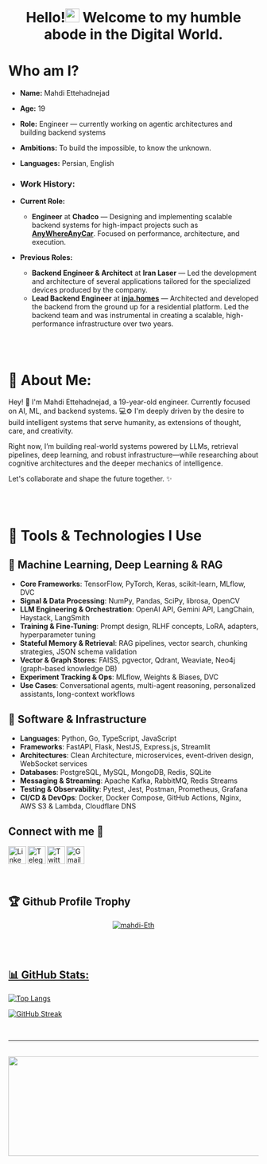 <h1 align="center">Hello!<a href="#"><img src="https://media.giphy.com/media/hvRJCLFzcasrR4ia7z/giphy.gif" width="28px" height="28px"></a> Welcome to my humble abode in the Digital World.</h1> 

# Who am I?

- **Name:** Mahdi Ettehadnejad
- **Age:** 19
- **Role:** Engineer — currently working on agentic architectures and building backend systems  
- **Ambitions:** To build the impossible, to know the unknown.
- **Languages:** Persian, English

 - ### **Work History:**
  - **Current Role:**
    -  **Engineer** at **Chadco** — Designing and implementing scalable backend systems for high-impact projects such as **[AnyWhereAnyCar](https://anywhereanycar.com)**. Focused on performance, architecture, and execution.
  - **Previous Roles:**
    - **Backend Engineer & Architect** at **Iran Laser** — Led the development and architecture of several applications tailored for the specialized devices produced by the company.
    - **Lead Backend Engineer** at **[inja.homes](https://www.inja.homes)** — Architected and developed the backend from the ground up for a residential platform. Led the backend team and was instrumental in creating a scalable, high-performance infrastructure over two years.

<br/>
<br/>

# 💫 About Me:

Hey! 👋 I'm Mahdi Ettehadnejad, a 19-year-old engineer. Currently focused on AI, ML, and backend systems. 💻⚙️ I'm deeply driven by the desire to build intelligent systems that serve humanity, as extensions of thought, care, and creativity.

Right now, I’m building real-world systems powered by LLMs, retrieval pipelines, deep learning, and robust infrastructure—while researching about cognitive architectures and the deeper mechanics of intelligence. 

Let's collaborate and shape the future together. ✨



<br/>
<br/>


# 🧰 Tools & Technologies I Use

## 🧠 Machine Learning, Deep Learning & RAG

- **Core Frameworks**: TensorFlow, PyTorch, Keras, scikit-learn, MLflow, DVC  
- **Signal & Data Processing**: NumPy, Pandas, SciPy, librosa, OpenCV  
- **LLM Engineering & Orchestration**: OpenAI API, Gemini API, LangChain, Haystack, LangSmith  
- **Training & Fine-Tuning**: Prompt design, RLHF concepts, LoRA, adapters, hyperparameter tuning  
- **Stateful Memory & Retrieval**: RAG pipelines, vector search, chunking strategies, JSON schema validation  
- **Vector & Graph Stores**: FAISS, pgvector, Qdrant, Weaviate, Neo4j (graph-based knowledge DB)  
- **Experiment Tracking & Ops**: MLflow, Weights & Biases, DVC  
- **Use Cases**: Conversational agents, multi-agent reasoning, personalized assistants, long-context workflows

## 🧱 Software & Infrastructure

- **Languages**: Python, Go, TypeScript, JavaScript  
- **Frameworks**: FastAPI, Flask, NestJS, Express.js, Streamlit  
- **Architectures**: Clean Architecture, microservices, event-driven design, WebSocket services  
- **Databases**: PostgreSQL, MySQL, MongoDB, Redis, SQLite  
- **Messaging & Streaming**: Apache Kafka, RabbitMQ, Redis Streams  
- **Testing & Observability**: Pytest, Jest, Postman, Prometheus, Grafana  
- **CI/CD & DevOps**: Docker, Docker Compose, GitHub Actions, Nginx, AWS S3 & Lambda, Cloudflare DNS  





<be/>
<be/>


## Connect with me 🔭

<a href="https://www.linkedin.com/in/mahdi-ettehadnejad-86a0b323a/"><img align="left" alt="LinkedIn" width="36px" src="https://user-images.githubusercontent.com/99660553/225256493-e9b67f2a-b6a5-4b69-a3a5-ec9e2699d713.png" /></a>
<a href="https://t.me/mahdi_eth7895"><img align="left" alt="Telegram" width="36px" src="https://user-images.githubusercontent.com/99660553/225257690-c81f23a0-b345-4237-94bf-1aae938494d8.png" /></a>
<a href="https://twitter.com/MahdiEttehad"><img align="left" alt="Twitter" width="36px" src="https://user-images.githubusercontent.com/99660553/225258675-6fd10281-6902-4ff7-a819-d69b3e312653.png" /></a>
<a href="mailto:mahdi.ettehad85@gmail.com"><img align="left" alt="Gmail" width="36px" src="https://user-images.githubusercontent.com/99660553/225258851-2d990bdd-544c-42d7-b638-7b74e5736e3b.png" /></a>

<br/>
<br/>
<br/>
<br/>

## 🏆 Github Profile Trophy 
<p align="center"> <a href="https://github.com/ryo-ma/github-profile-trophy"><img src="https://github-profile-trophy-ten.vercel.app/?username=mahdi-Eth&column=5&theme=radical&margin-w=15&margin-h=15" alt="mahdi-Eth" /></a></p>

<!--
<br/>
<br/>

## 🔝 Top Contributed Repo
![](https://github-contributor-stats.vercel.app/api?username=mahdi-eth&limit=5&theme=radical&combine_all_yearly_contributions=true)
-->

<br/>
<br/>
	
<a href="#">
	
## 📊 GitHub Stats:

![Top Langs](https://github-readme-stats-mahdieths-projects.vercel.app/api/top-langs/?username=mahdi-eth&layout=compact&theme=radical&langs_count=40&size_weight=0.2&count_weight=.4&hide=html,css,scss,blade,php)
	
<!-- ![Anurag's GitHub stats](https://github-readme-stats.vercel.app/api?username=mahdi-Eth&show_icons=true&theme=radical) -->
	
![GitHub Streak](https://streak-stats.demolab.com?user=mahdi-Eth&theme=radical)
	
<a/>

<br/>
<hr/>
<br/>

<div align="center">
  <img height="200" width="800" src="http://employees.oneonta.edu/bugyijp/cart306/may-the-source-img.png"  />
</div>

